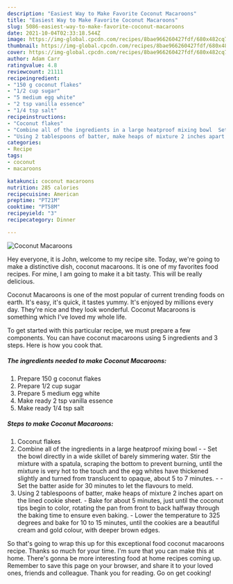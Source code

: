 ```yaml
---
description: "Easiest Way to Make Favorite Coconut Macaroons"
title: "Easiest Way to Make Favorite Coconut Macaroons"
slug: 5086-easiest-way-to-make-favorite-coconut-macaroons
date: 2021-10-04T02:33:18.544Z
image: https://img-global.cpcdn.com/recipes/8bae966260427fdf/680x482cq70/coconut-macaroons-recipe-main-photo.jpg
thumbnail: https://img-global.cpcdn.com/recipes/8bae966260427fdf/680x482cq70/coconut-macaroons-recipe-main-photo.jpg
cover: https://img-global.cpcdn.com/recipes/8bae966260427fdf/680x482cq70/coconut-macaroons-recipe-main-photo.jpg
author: Adam Carr
ratingvalue: 4.8
reviewcount: 21111
recipeingredient:
- "150 g coconut flakes"
- "1/2 cup sugar"
- "5 medium egg white"
- "2 tsp vanilla essence"
- "1/4 tsp salt"
recipeinstructions:
- "Coconut flakes"
- "Combine all of the ingredients in a large heatproof mixing bowl  Set the bowl directly in a wide skillet of barely simmering water. Stir the mixture with a spatula, scraping the bottom to prevent burning, until the mixture is very hot to the touch and the egg whites have thickened slightly and turned from translucent to opaque, about 5 to 7 minutes.  Set the batter aside for 30 minutes to let the flavours to meld."
- "Using 2 tablespoons of batter, make heaps of mixture 2 inches apart on the lined cookie sheet.  Bake for about 5 minutes, just until the coconut tips begin to color, rotating the pan from front to back halfway through the baking time to ensure even baking. Lower the temperature to 325 degrees and bake for 10 to 15 minutes, until the cookies are a beautiful cream and gold colour, with deeper brown edges."
categories:
- Recipe
tags:
- coconut
- macaroons

katakunci: coconut macaroons 
nutrition: 285 calories
recipecuisine: American
preptime: "PT21M"
cooktime: "PT58M"
recipeyield: "3"
recipecategory: Dinner

---
```



![Coconut Macaroons](https://img-global.cpcdn.com/recipes/8bae966260427fdf/680x482cq70/coconut-macaroons-recipe-main-photo.jpg)

Hey everyone, it is John, welcome to my recipe site. Today, we're going to make a distinctive dish, coconut macaroons. It is one of my favorites food recipes. For mine, I am going to make it a bit tasty. This will be really delicious.

Coconut Macaroons is one of the most popular of current trending foods on earth. It's easy, it's quick, it tastes yummy. It's enjoyed by millions every day. They're nice and they look wonderful. Coconut Macaroons is something which I've loved my whole life.




To get started with this particular recipe, we must prepare a few components. You can have coconut macaroons using 5 ingredients and 3 steps. Here is how you cook that.

<!--inarticleads1-->

##### The ingredients needed to make Coconut Macaroons:

1. Prepare 150 g coconut flakes
1. Prepare 1/2 cup sugar
1. Prepare 5 medium egg white
1. Make ready 2 tsp vanilla essence
1. Make ready 1/4 tsp salt




<!--inarticleads2-->

##### Steps to make Coconut Macaroons:

1. Coconut flakes
1. Combine all of the ingredients in a large heatproof mixing bowl -  - Set the bowl directly in a wide skillet of barely simmering water. Stir the mixture with a spatula, scraping the bottom to prevent burning, until the mixture is very hot to the touch and the egg whites have thickened slightly and turned from translucent to opaque, about 5 to 7 minutes. -  - Set the batter aside for 30 minutes to let the flavours to meld.
1. Using 2 tablespoons of batter, make heaps of mixture 2 inches apart on the lined cookie sheet.  - Bake for about 5 minutes, just until the coconut tips begin to color, rotating the pan from front to back halfway through the baking time to ensure even baking. - Lower the temperature to 325 degrees and bake for 10 to 15 minutes, until the cookies are a beautiful cream and gold colour, with deeper brown edges.




So that's going to wrap this up for this exceptional food coconut macaroons recipe. Thanks so much for your time. I'm sure that you can make this at home. There's gonna be more interesting food at home recipes coming up. Remember to save this page on your browser, and share it to your loved ones, friends and colleague. Thank you for reading. Go on get cooking!
